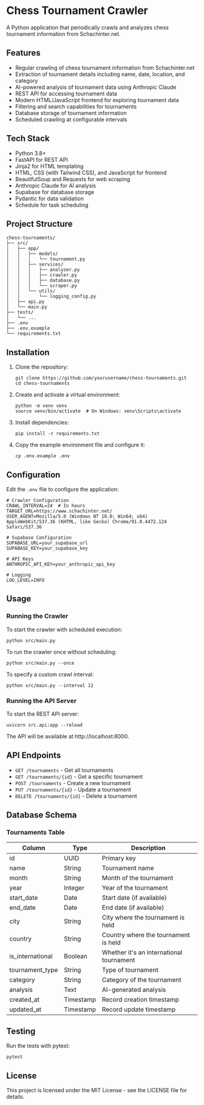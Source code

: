 # Chess Tournament Crawler

A Python application that periodically crawls and analyzes chess tournament information from Schachinter.net.

## Features

- Regular crawling of chess tournament information from Schachinter.net
- Extraction of tournament details including name, date, location, and category
- AI-powered analysis of tournament data using Anthropic Claude
- REST API for accessing tournament data
- Modern HTML/JavaScript frontend for exploring tournament data
- Filtering and search capabilities for tournaments
- Database storage of tournament information
- Scheduled crawling at configurable intervals

## Tech Stack

- Python 3.8+
- FastAPI for REST API
- Jinja2 for HTML templating
- HTML, CSS (with Tailwind CSS), and JavaScript for frontend
- BeautifulSoup and Requests for web scraping
- Anthropic Claude for AI analysis
- Supabase for database storage
- Pydantic for data validation
- Schedule for task scheduling

## Project Structure

```
chess-tournaments/
├── src/
│   ├── app/
│   │   ├── models/
│   │   │   └── tournament.py
│   │   ├── services/
│   │   │   ├── analyzer.py
│   │   │   ├── crawler.py
│   │   │   ├── database.py
│   │   │   └── scraper.py
│   │   └── utils/
│   │       └── logging_config.py
│   ├── api.py
│   └── main.py
├── tests/
│   └── ...
├── .env
├── .env.example
└── requirements.txt
```

## Installation

1. Clone the repository:
   ```
   git clone https://github.com/yourusername/chess-tournaments.git
   cd chess-tournaments
   ```

2. Create and activate a virtual environment:
   ```
   python -m venv venv
   source venv/bin/activate  # On Windows: venv\Scripts\activate
   ```

3. Install dependencies:
   ```
   pip install -r requirements.txt
   ```

4. Copy the example environment file and configure it:
   ```
   cp .env.example .env
   ```

## Configuration

Edit the `.env` file to configure the application:

```
# Crawler Configuration
CRAWL_INTERVAL=24  # In hours
TARGET_URL=https://www.schachinter.net/
USER_AGENT=Mozilla/5.0 (Windows NT 10.0; Win64; x64) AppleWebKit/537.36 (KHTML, like Gecko) Chrome/91.0.4472.124 Safari/537.36

# Supabase Configuration
SUPABASE_URL=your_supabase_url
SUPABASE_KEY=your_supabase_key

# API Keys
ANTHROPIC_API_KEY=your_anthropic_api_key

# Logging
LOG_LEVEL=INFO
```

## Usage

### Running the Crawler

To start the crawler with scheduled execution:

```
python src/main.py
```

To run the crawler once without scheduling:

```
python src/main.py --once
```

To specify a custom crawl interval:

```
python src/main.py --interval 12
```

### Running the API Server

To start the REST API server:

```
uvicorn src.api:app --reload
```

The API will be available at http://localhost:8000.

## API Endpoints

- `GET /tournaments` - Get all tournaments
- `GET /tournaments/{id}` - Get a specific tournament
- `POST /tournaments` - Create a new tournament
- `PUT /tournaments/{id}` - Update a tournament
- `DELETE /tournaments/{id}` - Delete a tournament

## Database Schema

### Tournaments Table

| Column          | Type      | Description                                |
|-----------------|-----------|-------------------------------------------|
| id              | UUID      | Primary key                               |
| name            | String    | Tournament name                           |
| month           | String    | Month of the tournament                   |
| year            | Integer   | Year of the tournament                    |
| start_date      | Date      | Start date (if available)                 |
| end_date        | Date      | End date (if available)                   |
| city            | String    | City where the tournament is held         |
| country         | String    | Country where the tournament is held      |
| is_international| Boolean   | Whether it's an international tournament  |
| tournament_type | String    | Type of tournament                        |
| category        | String    | Category of the tournament                |
| analysis        | Text      | AI-generated analysis                     |
| created_at      | Timestamp | Record creation timestamp                 |
| updated_at      | Timestamp | Record update timestamp                   |

## Testing

Run the tests with pytest:

```
pytest
```

## License

This project is licensed under the MIT License - see the LICENSE file for details. 
